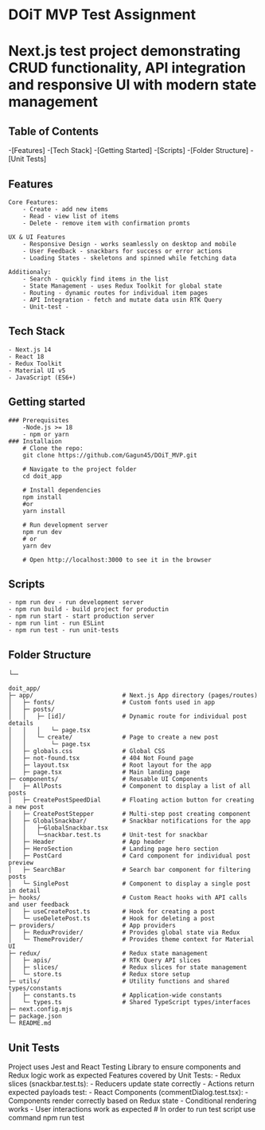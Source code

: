 # DOiT MVP Test Assignment

# Next.js test project demonstrating CRUD functionality, API integration and responsive UI with modern state management

## Table of Contents

-[Features] -[Tech Stack] -[Getting Started] -[Scripts] -[Folder Structure] -[Unit Tests]

## Features

    Core Features:
        - Create - add new items
        - Read - view list of items
        - Delete - remove item with confirmation promts

    UX & UI Features
        - Responsive Design - works seamlessly on desktop and mobile
        - User Feedback - snackbars for success or error actions
        - Loading States - skeletons and spinned while fetching data

    Additionaly:
        - Search - quickly find items in the list
        - State Management - uses Redux Toolkit for global state
        - Routing - dynamic routes for individual item pages
        - API Integration - fetch and mutate data usin RTK Query
        - Unit-test - 

## Tech Stack

    - Next.js 14
    - React 18
    - Redux Toolkit
    - Material UI v5
    - JavaScript (ES6+)

## Getting started

    ### Prerequisites
        -Node.js >= 18
        - npm or yarn
    ### Installaion
        # Clone the repo:
        git clone https://github.com/Gagun45/DOiT_MVP.git

        # Navigate to the project folder
        cd doit_app

        # Install dependencies
        npm install
        #or
        yarn install

        # Run development server
        npm run dev
        # or
        yarn dev

        # Open http://localhost:3000 to see it in the browser

## Scripts

    - npm run dev - run development server
    - npm run build - build project for productin
    - npm run start - start production server
    - npm run lint - run ESLint
    - npm run test - run unit-tests

## Folder Structure

└─

    doit_app/
    ├─ app/                         # Next.js App directory (pages/routes)
    │   ├─ fonts/                   # Custom fonts used in app
    │   ├─ posts/
    │   │   ├─ [id]/                # Dynamic route for individual post details
    │   │   │   └─ page.tsx
    │   │   └─ create/              # Page to create a new post
    │   │       └─ page.tsx
    │   ├─ globals.css              # Global CSS
    │   ├─ not-found.tsx            # 404 Not Found page
    │   ├─ layout.tsx               # Root layout for the app
    │   ├─ page.tsx                 # Main landing page
    ├─ components/                  # Reusable UI Components
    │   ├─ AllPosts                 # Component to display a list of all posts
    │   ├─ CreatePostSpeedDial      # Floating action button for creating a new post
    │   ├─ CreatePostStepper        # Multi-step post creating component
    │   ├─ GlobalSnackbar/          # Snackbar notifications for the app
    │   │   ├─GlobalSnackbar.tsx
    │   │   └─snackbar.test.ts      # Unit-test for snackbar
    │   ├─ Header                   # App header
    │   ├─ HeroSection              # Landing page hero section
    │   ├─ PostCard                 # Card component for individual post preview
    │   ├─ SearchBar                # Search bar component for filtering posts
    │   └─ SinglePost               # Component to display a single post in detail
    ├─ hooks/                       # Custom React hooks with API calls and user feedback
    │   ├─ useCreatePost.ts         # Hook for creating a post
    │   └─ useDeletePost.ts         # Hook for deleting a post
    ├─ providers/                   # App providers
    │   ├─ ReduxProvider/           # Provides global state via Redux
    │   └─ ThemeProvider/           # Provides theme context for Material UI
    ├─ redux/                       # Redux state management
    │   ├─ apis/                    # RTK Query API slices
    │   ├─ slices/                  # Redux slices for state management
    │   └─ store.ts                 # Redux store setup
    ├─ utils/                       # Utility functions and shared types/constants
    │   ├─ constants.ts             # Application-wide constants
    │   └─ types.ts                 # Shared TypeScript types/interfaces
    ├─ next.config.mjs
    ├─ package.json
    └─ README.md

## Unit Tests 
Project uses Jest and React Testing Library to ensure components and Redux logic work as expected
Features covered by Unit Tests:
    - Redux slices (snackbar.test.ts):
        - Reducers update state correctly
        - Actions return expected payloads
        test:
    - React Components (commentDialog.test.tsx):
        - Components render correctly based on Redux state
        - Conditional rendering works
        - User interactions work as expected
    # In order to run test script use command
    npm run test